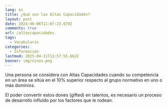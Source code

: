 ```yaml
---
lang: es
title: ¿Qué son las Altas Capacidades?
layout: post
date: 2024-06-06T11:07:23.079Z
comments: true
url: /altascapacidades
tags:
  - Vocabulario
categories:
  - Información
lastmod: 2025-04-11T13:57:55.662Z
banner: img/ninos.png
---
```


Una persona se considera con Altas Capacidades cuando su competencia en un área se sitúa en el 10% superior respecto al grupo normativo en uno o más dominios.

El poder convertir estos dones (gifted) en talentos, es necesario un proceso de desarrollo influído por los factores que le rodean.
